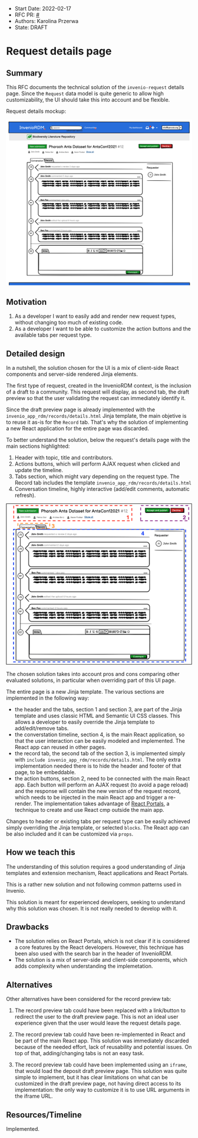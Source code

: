 - Start Date: 2022-02-17
- RFC PR: [#<PR>](https://github.com/inveniosoftware/rfcs/pull/59)
- Authors: Karolina Przerwa
- State: DRAFT

# Request details page

## Summary

This RFC documents the technical solution of the `invenio-request` details page. Since the `Request` data model is quite generic to allow high customizability, the UI should take this into account and be flexible.

Request details mockup:
    
![](./0059/upload_ddfeb23973cd05d7bd170ead6df4d8dd.png)

## Motivation
    
1. As a developer I want to easily add and render new request types, without changing too much of existing code.
2. As a developer I want to be able to customize the action buttons and the available tabs per request type.

## Detailed design

In a nutshell, the solution chosen for the UI is a mix of client-side React components and server-side rendered Jinja elements.
   
The first type of request, created in the InvenioRDM context, is the inclusion of a draft to a community. This request will display, as second tab, the draft preview so that the user validating the request can immediately identify it. 
    
Since the draft preview page is already implemented with the `invenio_app_rdm/records/details.html` Jinja template, the main objetive is to reuse it as-is for the `Record` tab. That's why the solution of implementing a new React application for the entire page was discarded.
    
To better understand the solution, below the request's details page with the main sections highlighted:
1. Header with topic, title and contributors.
2. Actions buttons, which will perform AJAX request when clicked and update the timeline.
3. Tabs section, which might vary depending on the request type. The  Record tab includes the template `invenio_app_rdm/records/details.html` 
4. Conversation timeline, highly interactive (add/edit comments, automatic refresh).
   
![](./0059/upload_48be2e227959c6ab8f927afcefdf98e1.png)

The chosen solution takes into account pros and cons comparing other evaluated solutions, in particular when overriding part of this UI page.

The entire page is a new Jinja template. The various sections are implemented in the following way:
* the header and the tabs, section 1 and section 3, are part of the Jinja template and uses classic HTML and Semantic UI CSS classes. This allows a developer to easily override the Jinja template to add/edit/remove tabs.
* the converstation timeline, section 4, is the main React application, so that the user interaction can be easily modeled and implemented. The React app can reused in other pages.
* the record tab, the second tab of the section 3, is implemented simply with `include invenio_app_rdm/records/details.html`. The only extra implementation needed there is to hide the header and footer of that page, to be embeddable.
* the action buttons, section 2, need to be connected with the main React app. Each button will perform an AJAX request (to avoid a page reload) and the response will contain the new version of the request record, which needs to be injected in the main React app and trigger a re-render. The implementation takes advantage of [React Portals](https://reactjs.org/docs/portals.html), a technique to create and use React cmp outside the main app.

Changes to header or existing tabs per request type can be easily achieved simply overriding the Jinja template, or selected `blocks`.
The React app can be also included and it can be customized via `props`.

## How we teach this

The understanding of this solution requires a good understanding of Jinja templates and extension mechanism, React applications and React Portals.
    
This is a rather new solution and not following common patterns used in Invenio.
    
This solution is meant for experienced developers, seeking to understand why this solution was chosen. It is not really needed to develop with it.

## Drawbacks

* The solution relies on React Portals, which is not clear if it is considered a core features by the React developers. However, this technique has been also used with the search bar in the header of InvenioRDM.
* The solution is a mix of server-side and client-side components, which adds complexity when understanding the implemetation.    

## Alternatives

Other alternatives have been considered for the record preview tab:
    
1. The record preview tab could have been replaced with a link/button to redirect the user to the draft preview page. This is not an ideal user experience given that the user would leave the request details page.

2. The record preview tab could have been re-implemented in React and be part of the main React app. This solution was immediately discarded because of the needed effort, lack of reusability and potential issues. On top of that, adding/changing tabs is not an easy task.

3. The record preview tab could have been implemented using an `iframe`, that would load the deposit draft preview page. This solution was quite simple to implement, but it has clear limitations on what can be customized in the draft preview page, not having direct access to its implementation: the only way to customize it is to use URL arguments in the iframe URL.

## Resources/Timeline

Implemented.



